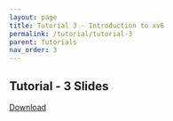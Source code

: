 ```yaml
---
layout: page
title: Tutorial 3 - Introduction to xv6
permalink: /tutorial/tutorial-3
parent: Tutorials
nav_order: 3
---
```


## Tutorial - 3 Slides
[Download](https://iiitaphyd.sharepoint.com/:b:/s/CS3.301_OSN/EZZAZ7xNdDBHgqol8f6eNVkBx_co3MeehPEgGIE77D9gvQ?e=xWZ3c0)
